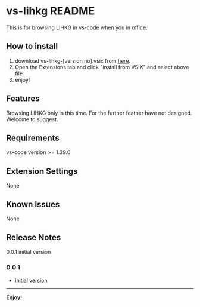# vs-lihkg README

This is for browsing LIHKG in vs-code when you in office. 

## How to install

1. download vs-lihkg-[version no].vsix from [here](https://drive.google.com/file/d/1eqLTECt5POd0xpY-z1WS6uJVY7d_-MZn/view?usp=sharing).
1. Open the Extensions tab and click "install from VSIX" and select above file
1. enjoy!

## Features

Browsing LIHKG only in this time. For the further feather have not designed. Welcome to suggest.

## Requirements

vs-code version >= 1.39.0

## Extension Settings

None

## Known Issues

None

## Release Notes

0.0.1 initial version

### 0.0.1
- initial version

-----------------------------------------------------------------------------------------------------------

**Enjoy!**
